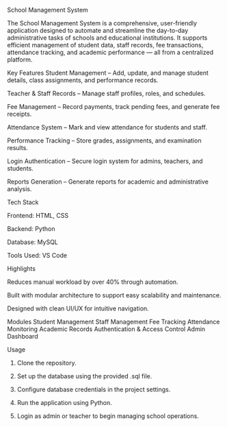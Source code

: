 School Management System

The School Management System is a comprehensive, user-friendly application designed to automate and streamline the day-to-day administrative tasks of schools and educational institutions. It supports efficient management of student data, staff records, fee transactions, attendance tracking, and academic performance — all from a centralized platform.

Key Features
Student Management – Add, update, and manage student details, class assignments, and performance records.

Teacher & Staff Records – Manage staff profiles, roles, and schedules.

Fee Management – Record payments, track pending fees, and generate fee receipts.

Attendance System – Mark and view attendance for students and staff.

Performance Tracking – Store grades, assignments, and examination results.

Login Authentication – Secure login system for admins, teachers, and students.

Reports Generation – Generate reports for academic and administrative analysis.


Tech Stack

Frontend: HTML, CSS

Backend: Python

Database: MySQL

Tools Used: VS Code


Highlights

Reduces manual workload by over 40% through automation.

Built with modular architecture to support easy scalability and maintenance.

Designed with clean UI/UX for intuitive navigation.

Modules
Student Management
Staff Management
Fee Tracking
Attendance Monitoring
Academic Records
Authentication & Access Control
Admin Dashboard


Usage

1. Clone the repository.

2. Set up the database using the provided .sql file.

3. Configure database credentials in the project settings.

4. Run the application using Python.

5. Login as admin or teacher to begin managing school operations.
